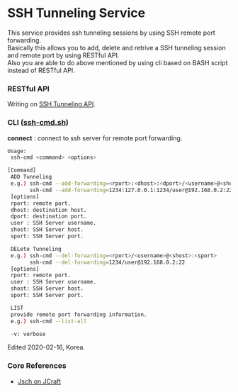 # SSH Tunneling Service
This service provides ssh tunneling sessions by using SSH remote port forwarding.\
Basically this allows you to add, delete and retrive a SSH tunneling session and remote port by using RESTful API.\
Also you are able to do above mentioned by using cli based on BASH script instead of RESTful API.

### RESTful API
Writing on [SSH Tunneling API](https://documenter.getpostman.com/view/474408/SzKPWhMh?version=latest).

### CLI ([ssh-cmd.sh](https://github.com/parkjunhong/SSH-Tunneling-Service/blob/master/shell/ssh-cmd.sh))

__connect__   : connect to ssh server for remote port forwarding.
```bash
Usage:
 ssh-cmd <command> <options>

[Command]
 ADD Tunneling
 e.g.) ssh-cmd --add-forwarding=<rport>:<dhost>:<dport>/<username>@<shost>:<sport>
       ssh-cmd --add-forwarding=1234:127.0.0.1:1234/user@192.168.0.2:22
 [options]
 rport: remote port.
 dhost: destination host.
 dport: destination port.
 user : SSH Server username.
 shost: SSH Server host.
 sport: SSH Server port.

 DELete Tunneling
 e.g.) ssh-cmd --del-forwarding=<rport>/<username>@<shost>:<sport>
       ssh-cmd --del-forwarding=1234/user@192.168.0.2:22
 [options]
 rport: remote port.
 user : SSH Server username.
 shost: SSH Server host.
 sport: SSH Server port.

 LIST
 provide remote port forwarding information.
 e.g.) ssh-cmd --list-all

 -v: verbose
```
Edited 2020-02-16, Korea.

### Core References
- [Jsch on JCraft](http://www.jcraft.com/jsch/)
